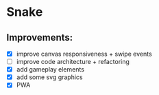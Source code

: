 # Snake

## Improvements:

- [x] improve canvas responsiveness + swipe events
- [ ] improve code architecture + refactoring 
- [x] add gameplay elements
- [x] add some svg graphics 
- [x] PWA
